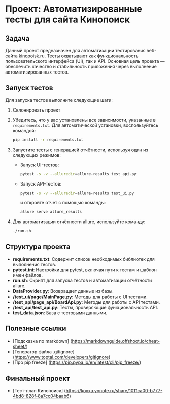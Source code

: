 # Проект: Автоматизированные тесты для сайта Кинопоиск

## Задача

Данный проект предназначен для автоматизации тестирования веб-сайта kinopoisk.ru. Тесты охватывают как функциональность пользовательского интерфейса (UI), так и API. Основная цель проекта — обеспечить качество и стабильность приложения через выполнение автоматизированных тестов.

## Запуск тестов

Для запуска тестов выполните следующие шаги:
1. Склонировать проект


2. Убедитесь, что у вас установлены все зависимости, указанные в `requirements.txt`.
    Для автоматической установки, воспользуйтесь командой: 
    ```bash
    pip install -r requirements.txt
    ```
    

3. Запустите тесты с генерацией отчётности, используя один из следующих режимов:
   - Запуск UI-тестов:
     ```bash
     pytest -s -v --alluredir=allure-results test_api.py
     ```
   - Запуск API-тестов:
     ```bash
     pytest -s -v --alluredir=allure-results test_ui.py
     ```
     и откройте отчет с помощью команды:
        ```bash
        allure serve allure_results
        ```

4. Для автоматизации отчётности allure, используйте команду:
    ```bash
    ./run.sh
    ```
      
## Структура проекта


- **requirements.txt**: Содержит список необходимых библиотек для выполнения тестов.
- **pytest.ini**: Настройки для pytest, включая пути к тестам и шаблон имен файлов.
- **run.sh**: Скрипт для запуска тестов и автоматизации отчётности allure.
- **DataProvider.py**: Возвращает данные из базы.
- **/test_ui/page/MainPage.py**: Методы для работы c UI тестами.
- **/test_api/page_api/BoardApi.py**: Методы для работы c API тестами.
- **/test_api/test_api.py**: Тесты, проверяющие функциональность API.
- **test_data.json**: База с тестовыми данными.


## Полезные ссылки

- [Подсказка по markdown] (https://markdownguide.offshoot.io/cheat-sheet/)
- [Генератор файла .gitignore] (https://www.toptal.com/developers/gitignore)
- [Про pip freeze] (https://pip.pypa.io/en/latest/cli/pip_freeze/)

## Финальный проект
- [Тест-план Кинопоиск] (https://koxxa.yonote.ru/share/1011ca00-b777-4bd8-828f-8a7cc04baab6)